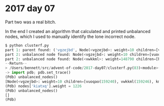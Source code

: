 # 2017 day 07

Part two was a real bitch.

In the end I created an algorithm that calculated and printed unbalanced
nodes, which I used to manually identify the lone incorrect node.

```python
$ python clusterf.py
part 1: parent found: ('vgzejbd', Node(<vgzejbd>: weight=10 children=[vuoqao(159240), vwkkml(159246), kmpfxl(159240), snuewn(159240), jjgjvki(159240), fiprusz(159240)]))
part 2: unbalanced node found: Node(<vgzejbd>: weight=10 children=[vuoqao(159240), vwkkml(159246), kmpfxl(159240), snuewn(159240), jjgjvki(159240), fiprusz(159240)])
part 2: unbalanced node found: Node(<vwkkml>: weight=148790 children=[hvpess(2090), nuozixg(2090), tshyvej(2090), yfxbu(2090), kiatxq(2096)])
--Return--
> /Users/bennett/src/advent-of-code/2017-day07/clusterf.py(83)<module>()->None
-> import pdb; pdb.set_trace()
(Pdb) unbalanced_nodes()
[Node(<vgzejbd>: weight=10 children=[vuoqao(159240), vwkkml(159246), kmpfxl(159240), snuewn(159240), jjgjvki(159240), fiprusz(159240)]), Node(<vwkkml>: weight=148790 children=[hvpess(2090), nuozixg(2090), tshyvej(2090), yfxbu(2090), kiatxq(2096)])]
(Pdb) nodes['kiatxq'].weight = 1226
(Pdb) unbalanced_nodes()
[]
(Pdb)
```
